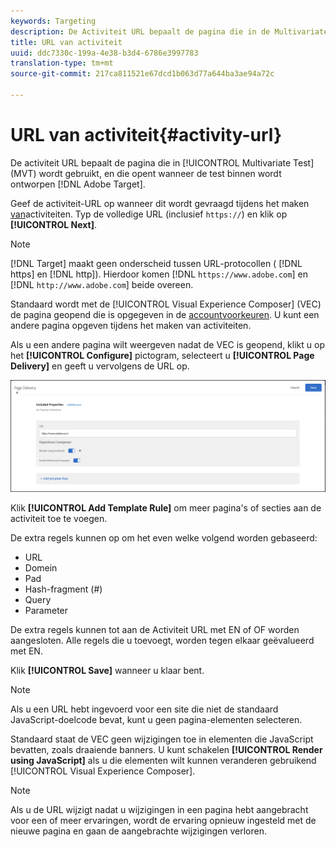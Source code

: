 ```yaml
---
keywords: Targeting
description: De Activiteit URL bepaalt de pagina die in de Multivariate Test (MVT) wordt gebruikt, en die opent wanneer de test in het Doel van Adobe wordt ontworpen.
title: URL van activiteit
uuid: ddc7330c-199a-4e38-b3d4-6786e3997783
translation-type: tm+mt
source-git-commit: 217ca811521e67dcd1b063d77a644ba3ae94a72c

---
```



# URL van activiteit{#activity-url}

De activiteit URL bepaalt de pagina die in [!UICONTROL Multivariate Test] (MVT) wordt gebruikt, en die opent wanneer de test binnen wordt ontworpen [!DNL Adobe Target].

Geef de activiteit-URL op wanneer dit wordt gevraagd tijdens het maken [van](/help/c-activities/c-multivariate-testing/t-create-multivariate-test/create-multivariate-test.md)activiteiten. Typ de volledige URL (inclusief `https://`) en klik op **[!UICONTROL Next]**.

>[!NOTE]
>
>[!DNL Target] maakt geen onderscheid tussen URL-protocollen ( [!DNL https] en [!DNL http]). Hierdoor komen [!DNL `https://www.adobe.com`] en [!DNL `http://www.adobe.com`] beide overeen.

Standaard wordt met de [!UICONTROL Visual Experience Composer] (VEC) de pagina geopend die is opgegeven in de [accountvoorkeuren](/help/administrating-target/r-target-account-preferences/target-account-preferences.md). U kunt een andere pagina opgeven tijdens het maken van activiteiten.

Als u een andere pagina wilt weergeven nadat de VEC is geopend, klikt u op het **[!UICONTROL Configure]** pictogram, selecteert u **[!UICONTROL Page Delivery]** en geeft u vervolgens de URL op.

![Dialoogvenster Pagina-aflevering](/help/c-activities/c-multivariate-testing/t-create-multivariate-test/assets/url-config.png)

Klik **[!UICONTROL Add Template Rule]** om meer pagina&#39;s of secties aan de activiteit toe te voegen.

De extra regels kunnen op om het even welke volgend worden gebaseerd:

* URL
* Domein
* Pad
* Hash-fragment (#)
* Query
* Parameter

De extra regels kunnen tot aan de Activiteit URL met EN of OF worden aangesloten. Alle regels die u toevoegt, worden tegen elkaar geëvalueerd met EN.

Klik **[!UICONTROL Save]** wanneer u klaar bent.

>[!NOTE]
>
>Als u een URL hebt ingevoerd voor een site die niet de standaard JavaScript-doelcode bevat, kunt u geen pagina-elementen selecteren.

Standaard staat de VEC geen wijzigingen toe in elementen die JavaScript bevatten, zoals draaiende banners. U kunt schakelen **[!UICONTROL Render using JavaScript]** als u die elementen wilt kunnen veranderen gebruikend [!UICONTROL Visual Experience Composer].

>[!NOTE]
>
>Als u de URL wijzigt nadat u wijzigingen in een pagina hebt aangebracht voor een of meer ervaringen, wordt de ervaring opnieuw ingesteld met de nieuwe pagina en gaan de aangebrachte wijzigingen verloren.